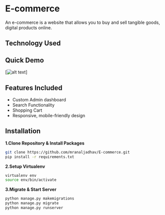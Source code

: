 # E-commerce

An e-commerce is a website that allows you to buy and sell tangible goods, digital products online.

## Technology Used


## Quick Demo

[![alt text](https://media.giphy.com/media/8ZdcOtOAV5x5g0Aw4e/giphy.gif)]

## Features Included

- Custom Admin dashboard
- Search Functionality
- Shopping Cart
- Responsive, mobile-friendly design

## Installation

**1.Clone Repository & Install Packages**
```sh
git clone https://github.com/mranaljadhav/E-commerce.git
pip install -r requirements.txt
```
**2.Setup Virtualenv**
```sh
virtualenv env
source env/bin/activate
```
**3.Migrate & Start Server**
```sh
python manage.py makemigrations
python manage.py migrate
python manage.py runserver
```
